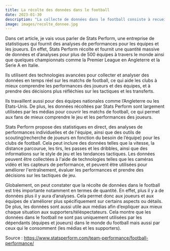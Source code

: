 ```yaml
---
title: La récolte des données dans le football
date: 2023-01-30
description: "La collecte de données dans le football consiste à recueillir et à analyser des informations sur les joueurs, les équipes et les matchs afin d'aider à la prise de décision en matière de stratégie, de recrutement et de performance. "
image: images/recolte_donnee.jpg
---
```


Dans cet article, je vais vous parler de Stats Perform, une entreprise de statistiques qui fournit des analyses de performances pour les équipes et les joueurs. En effet, Stats Perform récolte et fournit une quantité massive de données et d’analyses pour plus de 500 équipes à travers le monde ainsi que quelques championnats comme la Premier League en Angleterre et la Serie A en Italie. 

Ils utilisent des technologies avancées pour collecter et analyser des données en temps réel sur les matchs de football, ce qui aide les clubs à mieux comprendre les performances des joueurs et des équipes, et à prendre des décisions plus réfléchies sur les tactiques et les transferts. 

Ils travaillent aussi pour des équipes nationales comme l’Angleterre ou les Etats-Unis. De plus, les données récoltées par Stats Perform sont largement utilisées par les médias pour couvrir les matchs de football, ce qui permet aux fans de mieux comprendre le jeu et les performances des joueurs. 

Stats Perform propose des statistiques en direct, des analyses de performances individuelles et de l'équipe, ainsi que des outils de scouting(recherche de joueurs en fonction du besoin de l’équipe) pour les clubs de football. Cela peut inclure des données telles que la vitesse, la distance parcourue, les tirs, les passes et les dribbles, ainsi que des informations sur le style de jeu et les tendances tactiques. Les données peuvent être collectées à l'aide de technologies telles que les caméras vidéo et les capteurs de performance, et peuvent être utilisées pour améliorer l'entraînement, évaluer les performances et prendre des décisions sur les tactiques de jeu.

Globalement, on peut constater que la récolte de données dans le football est très importante notamment en termes de quantité. En effet, plus il y a de données plus il y aura d’analyses. Cela permet donc aux joueurs et aux équipes de s’améliorer plus spécifiquement sur certains aspects ou détails. De plus, les données sont aussi utile aux médias afin d’expliquer aux mieux chaque situation aux supporters/téléspectateurs. Cela montre que les données dans le football ne sont pas uniquement utilisées par les dépendants (équipes et joueurs) dans le monde du football mais aussi par ceux qui le consomment (les médias et les supporters).

Source : https://www.statsperform.com/team-performance/football-performance/
